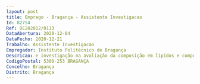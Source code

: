 ```yaml
--- 
layout: post
title: Emprego - Bragança - Assistente Investigacao
Id: 82754
Ref: OE202012/0113
DataAbertura: 2020-12-04
DataFecho: 2020-12-21
Trabalho: Assistente Investigacao
Empregador: Instituto Politécnico de Bragança
Descricao: e investigação na avaliação da composição em lípidos e compostos bioativos, será valorizada a experiência de desenvolvimento de atividades de investigação aplicada
CodigoPostal: 5300-253 BRAGANÇA
Concelho: Bragança
Distrito: Bragança
--- 
```

